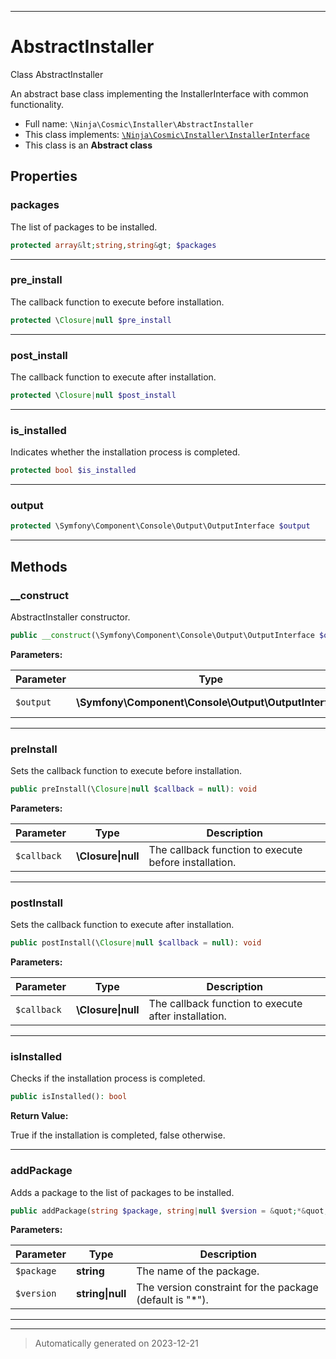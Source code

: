 ***

# AbstractInstaller

Class AbstractInstaller

An abstract base class implementing the InstallerInterface with common functionality.

* Full name: `\Ninja\Cosmic\Installer\AbstractInstaller`
* This class implements:
[`\Ninja\Cosmic\Installer\InstallerInterface`](./InstallerInterface.md)
* This class is an **Abstract class**



## Properties


### packages

The list of packages to be installed.

```php
protected array&lt;string,string&gt; $packages
```






***

### pre_install

The callback function to execute before installation.

```php
protected \Closure|null $pre_install
```






***

### post_install

The callback function to execute after installation.

```php
protected \Closure|null $post_install
```






***

### is_installed

Indicates whether the installation process is completed.

```php
protected bool $is_installed
```






***

### output



```php
protected \Symfony\Component\Console\Output\OutputInterface $output
```






***

## Methods


### __construct

AbstractInstaller constructor.

```php
public __construct(\Symfony\Component\Console\Output\OutputInterface $output): mixed
```








**Parameters:**

| Parameter | Type | Description |
|-----------|------|-------------|
| `$output` | **\Symfony\Component\Console\Output\OutputInterface** | The output interface. |





***

### preInstall

Sets the callback function to execute before installation.

```php
public preInstall(\Closure|null $callback = null): void
```








**Parameters:**

| Parameter | Type | Description |
|-----------|------|-------------|
| `$callback` | **\Closure&#124;null** | The callback function to execute before installation. |





***

### postInstall

Sets the callback function to execute after installation.

```php
public postInstall(\Closure|null $callback = null): void
```








**Parameters:**

| Parameter | Type | Description |
|-----------|------|-------------|
| `$callback` | **\Closure&#124;null** | The callback function to execute after installation. |





***

### isInstalled

Checks if the installation process is completed.

```php
public isInstalled(): bool
```









**Return Value:**

True if the installation is completed, false otherwise.




***

### addPackage

Adds a package to the list of packages to be installed.

```php
public addPackage(string $package, string|null $version = &quot;*&quot;): void
```








**Parameters:**

| Parameter | Type | Description |
|-----------|------|-------------|
| `$package` | **string** | The name of the package. |
| `$version` | **string&#124;null** | The version constraint for the package (default is &quot;*&quot;). |





***


***
> Automatically generated on 2023-12-21
